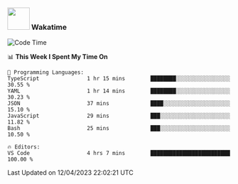 ### <img src="https://media.giphy.com/media/VgCDAzcKvsR6OM0uWg/giphy.gif" width="50"> Wakatime

  <!--START_SECTION:waka-->
![Code Time](http://img.shields.io/badge/Code%20Time-1%2C357%20hrs%2041%20mins-blue)

📊 **This Week I Spent My Time On** 

```text
💬 Programming Languages: 
TypeScript               1 hr 15 mins        ████████░░░░░░░░░░░░░░░░░   30.55 % 
YAML                     1 hr 14 mins        ████████░░░░░░░░░░░░░░░░░   30.23 % 
JSON                     37 mins             ████░░░░░░░░░░░░░░░░░░░░░   15.10 % 
JavaScript               29 mins             ███░░░░░░░░░░░░░░░░░░░░░░   11.82 % 
Bash                     25 mins             ███░░░░░░░░░░░░░░░░░░░░░░   10.50 % 

🔥 Editors: 
VS Code                  4 hrs 7 mins        █████████████████████████   100.00 % 
```


 Last Updated on 12/04/2023 22:02:21 UTC
<!--END_SECTION:waka-->
